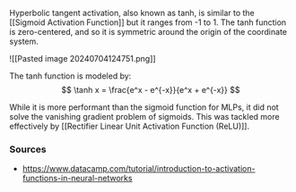 Hyperbolic tangent activation, also known as tanh, is similar to the [[Sigmoid Activation Function]] but it ranges from -1 to 1. The tanh function is zero-centered, and so it is symmetric around the origin of the coordinate system.

![[Pasted image 20240704124751.png]]

The tanh function is modeled by:
$$
\tanh x = \frac{e^x - e^{-x}}{e^x + e^{-x}}
$$

While it is more performant than the sigmoid function for MLPs, it did not solve the vanishing gradient problem of sigmoids. This was tackled more effectively by [[Rectifier Linear Unit Activation Function (ReLU)]]. 

### Sources
- https://www.datacamp.com/tutorial/introduction-to-activation-functions-in-neural-networks